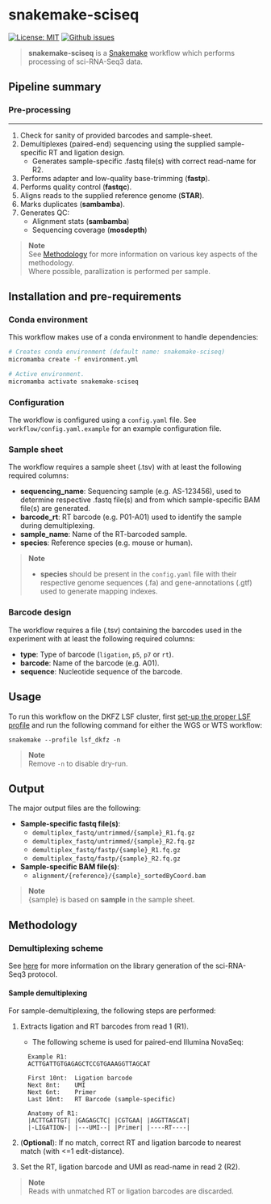 # snakemake-sciseq

[![License: MIT](https://img.shields.io/badge/License-MIT-yellow.svg)](https://opensource.org/licenses/MIT) [![Github issues](https://img.shields.io/github/issues/odomlab2/snakemake-sciseq)](https://img.shields.io/github/issues/odomlab2/snakemake-sciseq)

> **snakemake-sciseq** is a [Snakemake](https://snakemake.readthedocs.io/en/stable/) workflow which performs processing of sci-RNA-Seq3 data.

## Pipeline summary

### **Pre-processing**

---

1. Check for sanity of provided barcodes and sample-sheet.
2. Demultiplexes (paired-end) sequencing using the supplied sample-specific RT and ligation design.
    - Generates sample-specific .fastq file(s) with correct read-name for R2.
3. Performs adapter and low-quality base-trimming (**fastp**).
4. Performs quality control (**fastqc**).
5. Aligns reads to the supplied reference genome (**STAR**).
6. Marks duplicates (**sambamba**).
7. Generates QC:
   - Alignment stats (**sambamba**)
   - Sequencing coverage (**mosdepth**)

> **Note**  
> See [Methodology](#methodology) for more information on various key aspects of the methodology.  
> Where possible, parallization is performed per sample.

## Installation and pre-requirements

### Conda environment

This workflow makes use of a conda environment to handle dependencies:

```bash
# Creates conda environment (default name: snakemake-sciseq)
micromamba create -f environment.yml

# Active environment.
micromamba activate snakemake-sciseq
```

### Configuration

The workflow is configured using a `config.yaml` file. See `workflow/config.yaml.example` for an example configuration file.

### Sample sheet

The workflow requires a sample sheet (.tsv) with at least the following required columns:

- **sequencing_name**: Sequencing sample (e.g. AS-123456), used to determine respective .fastq file(s) and from which sample-specific BAM file(s) are generated.
- **barcode_rt**: RT barcode (e.g. P01-A01) used to identify the sample during demultiplexing.
- **sample_name**: Name of the RT-barcoded sample.
- **species**: Reference species (e.g. mouse or human).

> **Note**  
>
> - **species** should be present in the `config.yaml` file with their respective genome sequences (.fa) and gene-annotations (.gtf) used to generate mapping indexes.

### Barcode design

The workflow requires a file (.tsv) containing the barcodes used in the experiment with at least the following required columns:

- **type**: Type of barcode (`ligation`, `p5`, `p7` or `rt`).
- **barcode**: Name of the barcode (e.g. A01).
- **sequence**: Nucleotide sequence of the barcode.

## Usage

To run this workflow on the DKFZ LSF cluster, first [set-up the proper LSF profile](https://github.com/Snakemake-Profiles/lsf) and run the following command for either the WGS or WTS workflow:

`snakemake --profile lsf_dkfz -n`

> **Note**  
> Remove `-n` to disable dry-run.

## Output

The major output files are the following:

- **Sample-specific fastq file(s)**:
  - `demultiplex_fastq/untrimmed/{sample}_R1.fq.gz`
  - `demultiplex_fastq/untrimmed/{sample}_R2.fq.gz`
  - `demultiplex_fastq/fastp/{sample}_R1.fq.gz`
  - `demultiplex_fastq/fastp/{sample}_R2.fq.gz`
- **Sample-specific BAM file(s)**:
  - `alignment/{reference}/{sample}_sortedByCoord.bam`

> **Note**  
> {sample} is based on **sample** in the sample sheet.

## Methodology

### Demultiplexing scheme

See [here](https://teichlab.github.io/scg_lib_structs/methods_html/sci-RNA-seq3.html) for more information on the library generation of the sci-RNA-Seq3 protocol.

#### **Sample demultiplexing**

For sample-demultiplexing, the following steps are performed:

1. Extracts ligation and RT barcodes from read 1 (R1).
    - The following scheme is used for paired-end Illumina NovaSeq:

    ```text
      Example R1:  
      ACTTGATTGTGAGAGCTCCGTGAAAGGTTAGCAT
      
      First 10nt:  Ligation barcode
      Next 8nt:    UMI
      Next 6nt:    Primer
      Last 10nt:   RT Barcode (sample-specific)

      Anatomy of R1:
      |ACTTGATTGT| |GAGAGCTC| |CGTGAA| |AGGTTAGCAT|
      |-LIGATION-| |---UMI--| |Primer| |----RT----|
      ```

2. (**Optional**): If no match, correct RT and ligation barcode to nearest match (with <=1 edit-distance).
3. Set the RT, ligation barcode and UMI as read-name in read 2 (R2).

> **Note**  
> Reads with unmatched RT or ligation barcodes are discarded.
